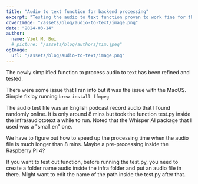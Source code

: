 ```yaml
---
title: "Audio to text function for backend processing"
excerpt: "Testing the audio to text function proven to work fine for the project. There will be some concern on the run time for the processing."
coverImage: "/assets/blog/audio-to-text/image.png"
date: "2024-03-14"
author:
  name: Viet M. Bui
  # picture: "/assets/blog/authors/tim.jpeg"
ogImage:
  url: "/assets/blog/audio-to-text/image.png"
---
```


The newly simplified function to process audio to text has been refined and tested. 

There were some issue that I ran into but it was the issue with the MacOS. Simple fix by running `brew install ffmpeg` 

The audio test file was an English podcast record audio that I found randomly online. It is only around 8 mins but took the function test.py inside the infra/audiototext a while to run. 
Noted that the Whisper AI package that I used was a "small.en" one. 

We have to figure out how to speed up the processing time when the audio file is much longer than 8 mins. Maybe a pre-processing inside the Raspberry PI 4?

If you want to test out function, before running the test.py, you need to create a folder name audio inside the infra folder and put an audio file in there. Might want to edit the name of the path inside the test.py after that.

